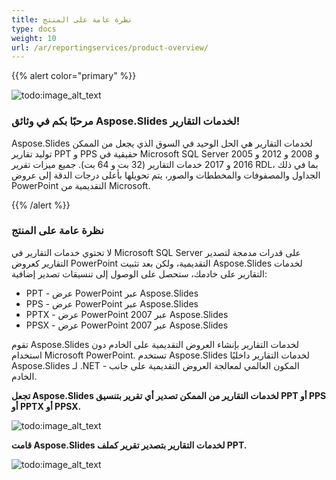 ```yaml
---
title: نظرة عامة على المنتج
type: docs
weight: 10
url: /ar/reportingservices/product-overview/
---
```


{{% alert color="primary" %}} 

![todo:image_alt_text](product-overview_1.png)
### **مرحبًا بكم في وثائق Aspose.Slides لخدمات التقارير!**
Aspose.Slides لخدمات التقارير هي الحل الوحيد في السوق الذي يجعل من الممكن توليد تقارير PPT و PPS حقيقية في Microsoft SQL Server 2005 و 2008 و 2012 و 2016 و 2017 خدمات التقارير (32 بت و 64 بت). جميع ميزات تقرير RDL، بما في ذلك الجداول والمصفوفات والمخططات والصور، يتم تحويلها بأعلى درجات الدقة إلى عروض PowerPoint التقديمية من Microsoft.

{{% /alert %}} 
### **نظرة عامة على المنتج**
لا تحتوي خدمات التقارير في Microsoft SQL Server على قدرات مدمجة لتصدير التقارير كعروض PowerPoint التقديمية، ولكن بعد تثبيت Aspose.Slides لخدمات التقارير على خادمك، ستحصل على الوصول إلى تنسيقات تصدير إضافية:

- PPT - عرض PowerPoint عبر Aspose.Slides
- PPS - عرض PowerPoint عبر Aspose.Slides
- PPTX - عرض PowerPoint 2007 عبر Aspose.Slides
- PPSX - عرض PowerPoint 2007 عبر Aspose.Slides

تقوم Aspose.Slides لخدمات التقارير بإنشاء العروض التقديمية على الخادم دون استخدام Microsoft PowerPoint. تستخدم Aspose.Slides لخدمات التقارير داخليًا Aspose.Slides لـ .NET - المكون العالمي لمعالجة العروض التقديمية على جانب الخادم.

**تجعل Aspose.Slides لخدمات التقارير من الممكن تصدير أي تقرير بتنسيق PPT أو PPS أو PPTX أو PPSX.** 

![todo:image_alt_text](product-overview_2.png)

**قامت Aspose.Slides لخدمات التقارير بتصدير تقرير كملف PPT.** 

![todo:image_alt_text](product-overview_3.png)